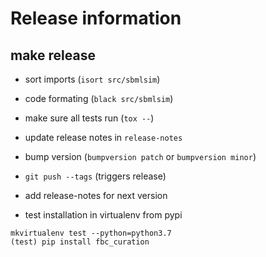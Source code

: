 # Release information

## make release
* sort imports (`isort src/sbmlsim`)
* code formating (`black src/sbmlsim`)
* make sure all tests run (`tox --`)
* update release notes in `release-notes`
* bump version (`bumpversion patch` or `bumpversion minor`)
* `git push --tags` (triggers release)
* add release-notes for next version

* test installation in virtualenv from pypi
```
mkvirtualenv test --python=python3.7
(test) pip install fbc_curation
```
